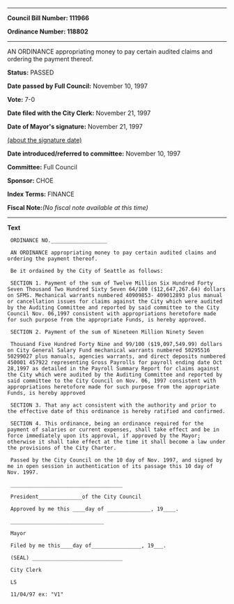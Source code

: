 

********

**Council Bill Number: 111966**
   
**Ordinance Number: 118802**
********

 AN ORDINANCE appropriating money to pay certain audited claims and ordering the payment thereof.

**Status:** PASSED
   
**Date passed by Full Council:** November 10, 1997
   
**Vote:** 7-0
   
**Date filed with the City Clerk:** November 21, 1997
   
**Date of Mayor's signature:** November 21, 1997
   
[(about the signature date)](/~public/approvaldate.htm)
   
   
   
**Date introduced/referred to committee:** November 10, 1997
   
**Committee:** Full Council
   
**Sponsor:** CHOE
   
   
**Index Terms:** FINANCE

**Fiscal Note:**_(No fiscal note available at this time)_

********

**Text**
   
```
 ORDINANCE NO.__________________

 AN ORDINANCE appropriating money to pay certain audited claims and ordering the payment thereof.

 Be it ordained by the City of Seattle as follows:

 SECTION 1. Payment of the sum of Twelve Million Six Hundred Forty Seven Thousand Two Hundred Sixty Seven 64/100 ($12,647,267.64) dollars on SFMS. Mechanical warrants numbered 40909853- 409012893 plus manual or cancellation issues for claims against the City which were audited by the Auditing Committee and reported by said committee to the City Council Nov. 06,1997 consistent with appropriations heretofore made for such purpose from the appropriate Funds, is hereby approved.

 SECTION 2. Payment of the sum of Nineteen Million Ninety Seven

 Thousand Five Hundred Forty Nine and 99/100 ($19,097,549.99) dollars on City General Salary Fund mechanical warrants numbered 50295516 50299027 plus manuals, agencies warrants, and direct deposits numbered 450001 457922 representing Gross Payrolls for payroll ending date Oct 28,1997 as detailed in the Payroll Summary Report for claims against the City which were audited by the Auditing Committee and reported by said committee to the City Council on Nov. 06, 1997 consistent with appropriations heretofore made for such purpose from the appropriate Funds, is hereby approved

 SECTION 3. That any act consistent with the authority and prior to the effective date of this ordinance is hereby ratified and confirmed.

 SECTION 4. This ordinance, being an ordinance required for the payment of salaries or current expenses, shall take effect and be in force immediately upon its approval, if approved by the Mayor; otherwise it shall take effect at the time it shall become a law under the provisions of the City Charter.

 Passed by the City Council on the 10 day of Nov. 1997, and signed by me in open session in authentication of its passage this 10 day of Nov. 1997.

 ____________________________________

 President______________of the City Council

 Approved by me this ____day of ______________, 19____.

 ______________________________

 Mayor

 Filed by me this____day of________________, 19___.

 (SEAL) _____________________________

 City Clerk

 LS

 11/04/97 ex: "V1"

```
